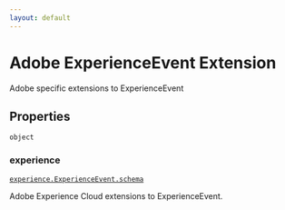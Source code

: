 ```yaml
---
layout: default
---
```


# Adobe ExperienceEvent Extension

Adobe specific extensions to ExperienceEvent
## Properties

`object`


###  experience
[`experience.ExperienceEvent.schema`](../../_vendor/adobe/experience/ExperienceEvent.schema.md) 

Adobe Experience Cloud extensions to ExperienceEvent.



